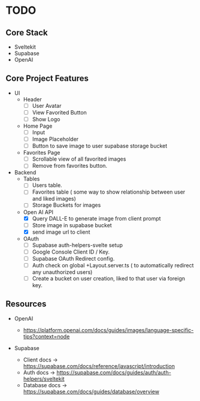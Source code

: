 # TODO 


## Core Stack
- Sveltekit
- Supabase
- OpenAI 

## Core Project Features 
- UI
  - Header
    - [ ] User Avatar
    - [ ] View Favorited Button
    - [ ] Show Logo

  - Home Page
    - [ ] Input
    - [ ] Image Placeholder
    - [ ] Button to save image to user supabase storage bucket

  - Favorites Page
    - [ ] Scrollable view of all favorited images
    - [ ] Remove from favorites button.
- Backend
  - Tables
    - [ ] Users table.
    - [ ] Favorites table ( some way to show relationship between user and liked images)
    - [ ] Storage Buckets for images
  - Open AI API
    - [X] Query DALL-E to generate image from client prompt
    - [ ] Store image in supabase bucket
    - [X] send image url to client
  - OAuth
    - [ ] Supabase auth-helpers-svelte setup
    - [ ] Google Console Client ID / Key.
    - [ ] Supabase OAuth Redirect config.
    - [ ] Auth check on global +Layout.server.ts ( to automatically redirect any unauthorized users)
    - [ ] Create a bucket on user creation, liked to that user via foreign key.
  
## Resources 

- OpenAI
  - https://platform.openai.com/docs/guides/images/language-specific-tips?context=node

- Supabase
  - Client docs -> https://supabase.com/docs/reference/javascript/introduction
  - Auth docs -> https://supabase.com/docs/guides/auth/auth-helpers/sveltekit
  - Database docs -> https://supabase.com/docs/guides/database/overview